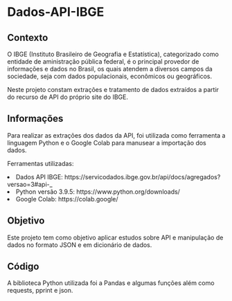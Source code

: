 # Dados-API-IBGE

## Contexto

O IBGE (Instituto Brasileiro de Geografia e Estatística), categorizado como entidade de aministração pública federal, é o principal provedor de informações e dados no Brasil, os quais atendem a diversos campos da sociedade, seja com dados populacionais, econômicos ou geográficos.

Neste projeto constam extrações e tratamento de dados extraídos a partir do recurso de API do próprio site do IBGE. 


## Informações

Para realizar as extrações dos dados da API, foi utilizada como ferramenta a linguagem Python e o Google Colab para manusear a importação dos dados.<br>

Ferramentas utilizadas: <br>

<li> Dados API IBGE: https://servicodados.ibge.gov.br/api/docs/agregados?versao=3#api-_</li>
<li> Python versão 3.9.5: https://www.python.org/downloads/ </li>
<li> Google Colab: https://colab.google/ </li>

## Objetivo
Este projeto tem como objetivo aplicar estudos sobre API e manipulação de dados no formato JSON e em dicionário de dados.<br>

## Código

A biblioteca Python utilizada foi a Pandas e algumas funções além como requests, pprint e json. 






